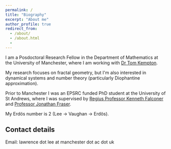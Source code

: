 ```yaml
---
permalink: /
title: "Biography"
excerpt: "About me"
author_profile: true
redirect_from:
  - /about/
  - /about.html
  -
---
```


I am a Posdoctoral Research Fellow in the Department of Mathematics at the University of Manchester, where I am working with [Dr Tom Kempton](https://personalpages.manchester.ac.uk/staff/thomas.kempton/).

My research focuses on fractal geometry, but I'm also interested in dynamical systems and number theory (particularly Diophantine approximation).

Prior to Manchester I was an EPSRC funded PhD student at the University of St Andrews, where I was supervised by [Regius Professor Kenneth Falconer](http://www.mcs.st-and.ac.uk/~kenneth/) and [Professor Jonathan Fraser](http://www.mcs.st-andrews.ac.uk/~jmf32/).

My Erdös number is 2 (Lee → Vaughan → Erdös).

## Contact details

Email: lawrence dot lee at manchester dot ac dot uk
